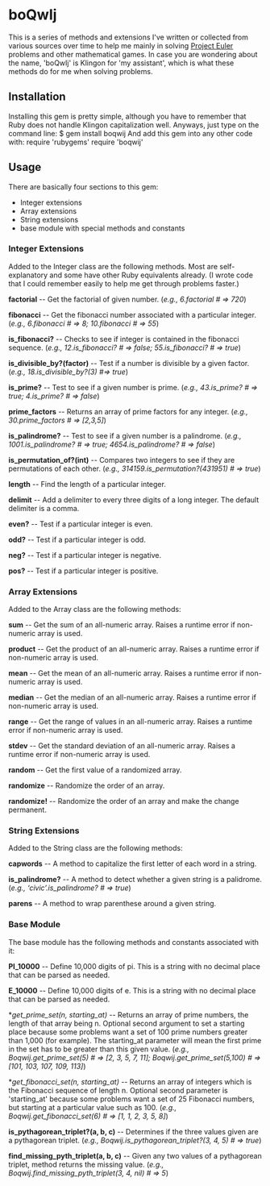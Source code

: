 boQwIj
==========
This is a series of methods and extensions I've written or collected from various sources over time to help me mainly in solving [Project Euler](http://projecteuler.net/) problems and other mathematical games.  In case you are wondering about the name, 'boQwIj' is Klingon for 'my assistant', which is what these methods do for me when solving problems.

Installation
------------
Installing this gem is pretty simple, although you have to remember that Ruby does not handle Klingon capitalization well.  Anyways, just type on the command line:
    $ gem install boqwij
And add this gem into any other code with:
    require 'rubygems'
	require 'boqwij'

Usage
------------
There are basically four sections to this gem:

* Integer extensions
* Array extensions
* String extensions
* base module with special methods and constants



### Integer Extensions ###

Added to the Integer class are the following methods.  Most are self-explanatory and some have other Ruby equivalents already. 
(I wrote code that I could remember easily to help me get through problems faster.)

**factorial** -- Get the factorial of given number. 
(_e.g., 6.factorial # => 720_)

**fibonacci** -- Get the fibonacci number associated with a particular integer. 
(_e.g., 6.fibonacci # => 8; 10.fibonacci # => 55_)

**is_fibonacci?** -- Checks to see if integer is contained in the fibonacci sequence.
(_e.g., 12.is_fibonacci? # => false; 55.is_fibonacci? # => true_)

**is_divisible_by?(factor)** -- Test if a number is divisible by a given factor. 
(_e.g., 18.is_divisible_by?(3) #=> true_)

**is_prime?** -- Test to see if a given number is prime.
(_e.g., 43.is_prime? # => true; 4.is_prime? # => false_)

**prime_factors** -- Returns an array of prime factors for any integer. 
(_e.g., 30.prime_factors # => [2,3,5]_)

**is_palindrome?** -- Test to see if a given number is a palindrome.
(_e.g., 1001.is_palindrome? # => true; 4654.is_palindrome? # => false_)

**is_permutation_of?(int)** -- Compares two integers to see if they are permutations of each other. 
(_e.g., 314159.is_permutation?(431951) # => true_)

**length** -- Find the length of a particular integer.

**delimit** -- Add a delimiter to every three digits of a long integer. The default delimiter is a comma.

**even?** -- Test if a particular integer is even.

**odd?** -- Test if a particular integer is odd.

**neg?** -- Test if a particular integer is negative.

**pos?** -- Test if a particular integer is positive.



### Array Extensions ###

Added to the Array class are the following methods:

**sum** -- Get the sum of an all-numeric array. Raises a runtime error if non-numeric array is used.

**product** -- Get the product of an all-numeric array. Raises a runtime error if non-numeric array is used.

**mean** -- Get the mean of an all-numeric array. Raises a runtime error if non-numeric array is used.

**median** -- Get the median of an all-numeric array. Raises a runtime error if non-numeric array is used.

**range** -- Get the range of values in an all-numeric array. Raises a runtime error if non-numeric array is used.

**stdev** -- Get the standard deviation of an all-numeric array. Raises a runtime error if non-numeric array is used.

**random** -- Get the first value of a randomized array.

**randomize** -- Randomize the order of an array.

**randomize!** -- Randomize the order of an array and make the change permanent.



### String Extensions ###

Added to the String class are the following methods:

**capwords** -- A method to capitalize the first letter of each word in a string.

**is_palindrome?** -- A method to detect whether a given string is a palidrome. (_e.g., ‘civic’.is_palindrome? # => true_)

**parens** -- A method to wrap parenthese around a given string.



### Base Module ###

The base module has the following methods and constants associated with it:

**PI_10000** -- Define 10,000 digits of pi.  This is a string with no decimal place that can be parsed as needed.

**E_10000** -- Define 10,000 digits of e.  This is a string with no decimal place that can be parsed as needed.

**get_prime_set(n, *starting_at)** -- Returns an array of prime numbers, the length of that array being n.  Optional second argument to set a starting place because some problems want a set of 100 prime numbers greater than 1,000 (for example).  The starting_at parameter will mean the first prime in the set has to be greater than this given value. (_e.g., Boqwij.get_prime_set(5) # => [2, 3, 5, 7, 11]; Boqwij.get_prime_set(5,100) # => [101, 103, 107, 109, 113]_)

**get_fibonacci_set(n, *starting_at)** -- Returns an array of integers which is the Fibonacci sequence of length n.  Optional second parameter is 'starting_at' because some problems want a set of 25 Fibonacci numbers, but starting at a particular value such as 100. (_e.g., Boqwij.get_fibonacci_set(6) # => [1, 1, 2, 3, 5, 8]_)

**is_pythagorean_triplet?(a, b, c)** -- Determines if the three values given are a pythagorean triplet. (_e.g., Boqwij.is_pythagorean_triplet?(3, 4, 5) # => true_)

**find_missing_pyth_triplet(a, b, c)** -- Given any two values of a pythagorean triplet, method returns the missing value. (_e.g., Boqwij.find_missing_pyth_triplet(3, 4, nil) # => 5_)
